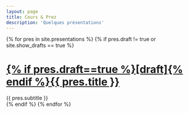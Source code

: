 ```yaml
---
layout: page
title: Cours & Prez
description: 'Quelques présentations'
---
```


<div class="posts">
  {% for pres in site.presentations %}
  {% if pres.draft != true or site.show_drafts == true %}
  <div class="post">
    <h1 class="post-title">
      <a href="{{ pres.url }}" target="_blank">
        {% if pres.draft==true %}[draft]{% endif %}{{ pres.title }}
      </a>
    </h1>
    <span class="post-date">
     {{ pres.subtitle }}
    </span>

  </div>
  {% endif %}
  {% endfor %}
</div>
